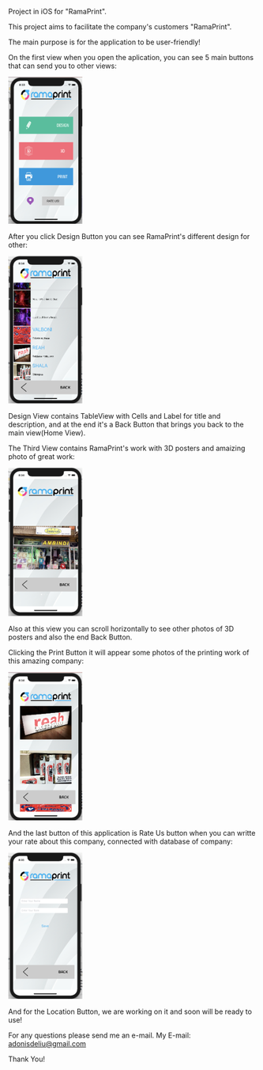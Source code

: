 Project in iOS for "RamaPrint".

This project aims to facilitate the company's customers "RamaPrint".

The main purpose is for the application to be user-friendly!

On the first view when you open the aplication, you can see 5 main buttons that can send you to other views:

<img src="photoone.png" width="150">

After you click Design Button you can see RamaPrint's different design for other:

<img src="phototwo.png" width="150">

Design View contains TableView with Cells and Label for title and description, and at the end it's a Back Button that brings you back to the main view(Home View).


The Third View contains RamaPrint's work with 3D posters and amaizing photo of great work:

<img src="photothree.png" width="150">

Also at this view you can scroll horizontally to see other photos of 3D posters and also the end Back Button.

Clicking the Print Button it will appear some photos of the printing work of this amazing company:

<img src="photofour.png" width="150">


And the last button of this application is Rate Us button when you can writte your rate about this company, connected with database of company:

<img src="photofive.png" width="150">

And for the Location Button, we are working on it and soon will be ready to use!

For any questions please send me an e-mail.
My E-mail: adonisdeliu@gmail.com

Thank You!
